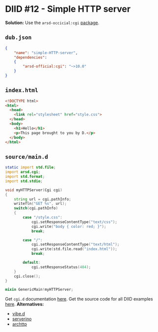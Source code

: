 # DIID #12 - Simple HTTP server

**Solution:** Use the `arsd-occicial:cgi` [package](https://code.dlang.org/packages/arsd-official%3Acgi).

## `dub.json`

```json
{
    "name": "simple-HTTP-server",
    "dependencies":
    {
        "arsd-official:cgi": "~>10.0"
    }
}
```

## `index.html`

```html
<!DOCTYPE html>
<html>
  <head>
    <link rel="stylesheet" href="style.css">
  </head>
  <body>
    <h1>Hello</h1>
    <p>This page brought to you by D.</p>
  </body>
</html>
```


## `source/main.d`

```d
static import std.file;
import arsd.cgi;
import std.format;
import std.stdio;

void myHTTPServer(Cgi cgi) 
{
    string url = cgi.pathInfo;
    writefln("GET %s", url);
    switch(cgi.pathInfo) 
    {
        case "/style.css":
            cgi.setResponseContentType("text/css");
            cgi.write("body { color: red; }");
            break;

        case "/":
            cgi.setResponseContentType("text/html");
            cgi.write(std.file.read("index.html"));
            break;

        default:
            cgi.setResponseStatus(404);
    }
    cgi.close();
}

mixin GenericMain!myHTTPServer;
``` 

Get `cgi.d` documentation [here](https://arsd-official.dpldocs.info/arsd.cgi.html).
Get the source code for all DIID examples [here](https://github.com/p0nce/DIID).
**Alternatives:** 
  - [vibe.d](https://vibed.org/)
  - [serverino](https://code.dlang.org/packages/serverino)
  - [archttp](https://code.dlang.org/packages/archttp)
  